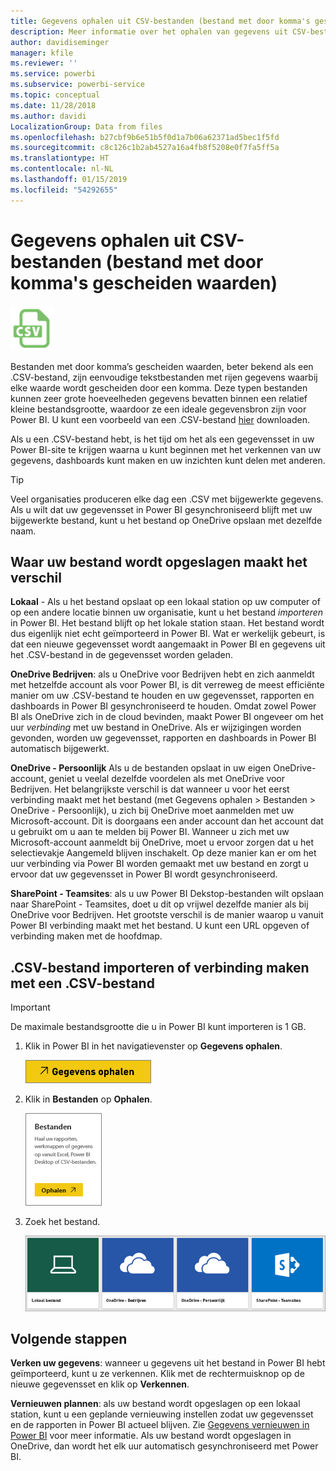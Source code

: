 ```yaml
---
title: Gegevens ophalen uit CSV-bestanden (bestand met door komma's gescheiden waarden)
description: Meer informatie over het ophalen van gegevens uit CSV-bestanden naar Power BI
author: davidiseminger
manager: kfile
ms.reviewer: ''
ms.service: powerbi
ms.subservice: powerbi-service
ms.topic: conceptual
ms.date: 11/28/2018
ms.author: davidi
LocalizationGroup: Data from files
ms.openlocfilehash: b27cbf9b6e51b5f0d1a7b06a62371ad5bec1f5fd
ms.sourcegitcommit: c8c126c1b2ab4527a16a4fb8f5208e0f7fa5ff5a
ms.translationtype: HT
ms.contentlocale: nl-NL
ms.lasthandoff: 01/15/2019
ms.locfileid: "54292655"
---
```

# <a name="get-data-from-comma-separated-value-csv-files"></a>Gegevens ophalen uit CSV-bestanden (bestand met door komma's gescheiden waarden)
![](media/service-comma-separated-value-files/csv_icon.png)

Bestanden met door komma’s gescheiden waarden, beter bekend als een .CSV-bestand, zijn eenvoudige tekstbestanden met rijen gegevens waarbij elke waarde wordt gescheiden door een komma. Deze typen bestanden kunnen zeer grote hoeveelheden gegevens bevatten binnen een relatief kleine bestandsgrootte, waardoor ze een ideale gegevensbron zijn voor Power BI. U kunt een voorbeeld van een .CSV-bestand [hier](http://go.microsoft.com/fwlink/?LinkID=619356) downloaden.

Als u een .CSV-bestand hebt, is het tijd om het als een gegevensset in uw Power BI-site te krijgen waarna u kunt beginnen met het verkennen van uw gegevens, dashboards kunt maken en uw inzichten kunt delen met anderen.

>[!TIP]
>Veel organisaties produceren elke dag een .CSV met bijgewerkte gegevens. Als u wilt dat uw gegevensset in Power BI gesynchroniseerd blijft met uw bijgewerkte bestand, kunt u het bestand op OneDrive opslaan met dezelfde naam.

## <a name="where-your-file-is-saved-makes-a-difference"></a>Waar uw bestand wordt opgeslagen maakt het verschil
**Lokaal** - Als u het bestand opslaat op een lokaal station op uw computer of op een andere locatie binnen uw organisatie, kunt u het bestand *importeren* in Power BI. Het bestand blijft op het lokale station staan. Het bestand wordt dus eigenlijk niet echt geïmporteerd in Power BI. Wat er werkelijk gebeurt, is dat een nieuwe gegevensset wordt aangemaakt in Power BI en gegevens uit het .CSV-bestand in de gegevensset worden geladen.

**OneDrive Bedrijven**: als u OneDrive voor Bedrijven hebt en zich aanmeldt met hetzelfde account als voor Power BI, is dit verreweg de meest efficiënte manier om uw .CSV-bestand te houden en uw gegevensset, rapporten en dashboards in Power BI gesynchroniseerd te houden. Omdat zowel Power BI als OneDrive zich in de cloud bevinden, maakt Power BI ongeveer om het uur *verbinding* met uw bestand in OneDrive. Als er wijzigingen worden gevonden, worden uw gegevensset, rapporten en dashboards in Power BI automatisch bijgewerkt.

**OneDrive - Persoonlijk** Als u de bestanden opslaat in uw eigen OneDrive-account, geniet u veelal dezelfde voordelen als met OneDrive voor Bedrijven. Het belangrijkste verschil is dat wanneer u voor het eerst verbinding maakt met het bestand (met Gegevens ophalen > Bestanden > OneDrive - Persoonlijk), u zich bij OneDrive moet aanmelden met uw Microsoft-account. Dit is doorgaans een ander account dan het account dat u gebruikt om u aan te melden bij Power BI. Wanneer u zich met uw Microsoft-account aanmeldt bij OneDrive, moet u ervoor zorgen dat u het selectievakje Aangemeld blijven inschakelt. Op deze manier kan er om het uur verbinding via Power BI worden gemaakt met uw bestand en zorgt u ervoor dat uw gegevensset in Power BI wordt gesynchroniseerd.

**SharePoint - Teamsites**: als u uw Power BI Dekstop-bestanden wilt opslaan naar SharePoint - Teamsites, doet u dit op vrijwel dezelfde manier als bij OneDrive voor Bedrijven. Het grootste verschil is de manier waarop u vanuit Power BI verbinding maakt met het bestand. U kunt een URL opgeven of verbinding maken met de hoofdmap.

## <a name="import-or-connect-to-a-csv-file"></a>.CSV-bestand importeren of verbinding maken met een .CSV-bestand
>[!IMPORTANT]
>De maximale bestandsgrootte die u in Power BI kunt importeren is 1 GB.

1. Klik in Power BI in het navigatievenster op **Gegevens ophalen**.
   
   ![](media/service-comma-separated-value-files/csv_get_data_button.png)
2. Klik in **Bestanden** op **Ophalen**.
   
   ![](media/service-comma-separated-value-files/csv_files_get.png)
3. Zoek het bestand.
   
   ![](media/service-comma-separated-value-files/csv_find_your_file.png)

## <a name="next-steps"></a>Volgende stappen
**Verken uw gegevens**: wanneer u gegevens uit het bestand in Power BI hebt geïmporteerd, kunt u ze verkennen. Klik met de rechtermuisknop op de nieuwe gegevensset en klik op **Verkennen**.

**Vernieuwen plannen**: als uw bestand wordt opgeslagen op een lokaal station, kunt u een geplande vernieuwing instellen zodat uw gegevensset en de rapporten in Power BI actueel blijven. Zie [Gegevens vernieuwen in Power BI](refresh-data.md) voor meer informatie. Als uw bestand wordt opgeslagen in OneDrive, dan wordt het elk uur automatisch gesynchroniseerd met Power BI.

